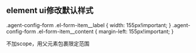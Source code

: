 ## element ui修改默认样式

.agent-config-form .el-form-item__label {
	width: 155px!important;
}
.agent-config-form .el-form-item__content {
	margin-left: 155px!important;
}

不加scope，用父元素包裹限定范围